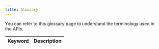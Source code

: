 ```yaml
---
title: Glossary
---
```


You can refer to this glossary page to understand the terminology used in the APIs.

| Keyword | Description |
| ------- | ----------- |

